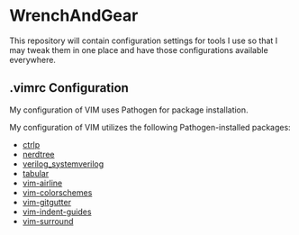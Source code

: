 # WrenchAndGear
This repository will contain configuration settings for tools I use so that I may tweak them in one place and have those configurations available everywhere.

## .vimrc Configuration
My configuration of VIM uses Pathogen for package installation.

My configuration of VIM utilizes the following Pathogen-installed packages:
 * [ctrlp](https://github.com/ctrlpvim/ctrlp.vim)
 * [nerdtree](https://github.com/scrooloose/nerdtree)
 * [verilog_systemverilog](https://github.com/vhda/verilog_systemverilog.vim)
 * [tabular](https://github.com/godlygeek/tabular)
 * [vim-airline](https://github.com/bling/vim-airline)
 * [vim-colorschemes](https://github.com/flazz/vim-colorschemes)
 * [vim-gitgutter](https://github.com/airblade/vim-gitgutter)
 * [vim-indent-guides](https://github.com/nathanaelkane/vim-indent-guides)
 * [vim-surround](https://github.com/tpope/vim-surround)
